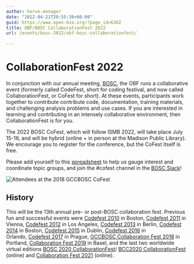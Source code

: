```yaml
---
author: herve.menager
date: "2022-04-21T20:55:36+00:00"
guid: https://www.open-bio.org/?page_id=6362
title: OBF/BOSC CollaborationFest 2022
url: /events/bosc-2022/obf-bosc-collaborationfest/

---
```

# CollaborationFest 2022

In conjunction with our annual meeting, [BOSC](/obf-hugo-test/events/bosc-2022/), the OBF runs a collaborative event (formerly called CodeFest, short for coding festival, and now called CollaborationFest, or CoFest for short). At these events, participants work together to contribute contribute code, documentation, training materials, and challenging analysis problems and use cases. If you are interested in learning and contributing in an intensely collaborative environment, then CollaborationFest is for you.

The 2022 BOSC CoFest, which will follow ISMB 2022, will take place July 15-16, and will be hybrid (online + in person at the Madison Public Library). We encourage you to register for the conference, but the CoFest itself is free.

Please add yourself to this [spreadsheet](https://docs.google.com/spreadsheets/d/1h5woYd0URjgUKInWA2sozDwfThUlQbQQ9xbjdEdQQXk/edit?usp=sharing) to help us gauge interest and coordinate topic groups, and join the #cofest channel in the [BOSC Slack](https://join.slack.com/t/obf-bosc/shared_invite/zt-n5ur1gsj-z2C~69_4lYTFPg5tbWA8Ew)!

![Attendees at the 2018 GCCBOSC CoFest](/obf-hugo-test/wp-content/uploads/2019/03/codefest-big-group-on-steps.jpg)

## History

This will be the 13th annual pre- or post-BOSC collaboration fest. Previous fun and successful events were [Codefest 2010](/obf-hugo-test/wiki/Codefest_2010) in Boston, [Codefest 2011](/obf-hugo-test/wiki/Codefest_2011) in Vienna, [Codefest 2012](/obf-hugo-test/wiki/Codefest_2012) in Los Angeles, [Codefest 2013](/obf-hugo-test/wiki/Codefest_2013) in Berlin, [Codefest 2014](/obf-hugo-test/wiki/Codefest_2014) in Boston, [Codefest 2015](/obf-hugo-test/wiki/Codefest_2015) in Dublin, [Codefest 2016](/obf-hugo-test/wiki/Codefest_2016) in Orlando, [Codefest 2017](/obf-hugo-test/wiki/Codefest_2017) in Prague, [GCCBOSC Collaboration Fest 2018](https://galaxyproject.org/events/gccbosc2018/collaboration/) in Portland, [Collaboration Fest 2019](/obf-hugo-test/events/bosc/bosc-2019-collaborationfest) in Basel, and the last two worldwide virtual editions [BOSC 2020 CollaborationFest](/obf-hugo-test/events/bosc-2020/bosc-2020-collaborationfest/)/ [BCC2020 CollaborationFest](https://bcc2020.github.io/cofest/) (online) and [Collaboration Fest 2021](/obf-hugo-test/events/bosc-2021/collaborationfest/) (online).
